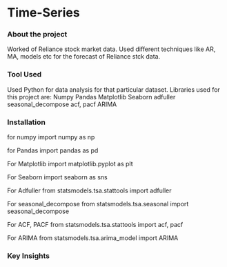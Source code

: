# Time-Series

### About the project
Worked of Reliance stock market data.
Used different techniques like AR, MA, models etc for the forecast of Reliance stck data.

### Tool Used
Used Python for data analysis for that particular dataset. Libraries used for this project are:
Numpy
Pandas
Matplotlib
Seaborn
adfuller
seasonal_decompose
acf, pacf
ARIMA


### Installation
for numpy
import numpy as np  

for Pandas
import pandas as pd

For Matplotlib
import matplotlib.pyplot as plt

For Seaborn
import seaborn as sns

For Adfuller
from statsmodels.tsa.stattools import adfuller

For seasonal_decompose
from statsmodels.tsa.seasonal import seasonal_decompose

For ACF, PACF
from statsmodels.tsa.stattools import acf, pacf

For ARIMA
from statsmodels.tsa.arima_model import ARIMA

### Key Insights


